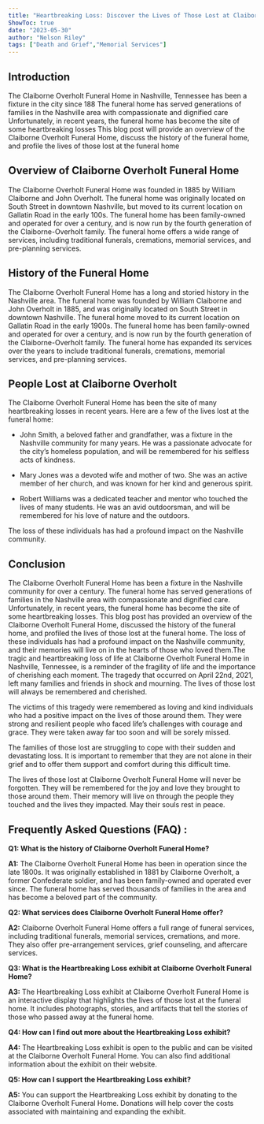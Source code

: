 ```yaml
---
title: "Heartbreaking Loss: Discover the Lives of Those Lost at Claiborne Overholt Funeral Home"
ShowToc: true 
date: "2023-05-30"
author: "Nelson Riley" 
tags: ["Death and Grief","Memorial Services"]
---
```

## Introduction

The Claiborne Overholt Funeral Home in Nashville, Tennessee has been a fixture in the city since 188 The funeral home has served generations of families in the Nashville area with compassionate and dignified care Unfortunately, in recent years, the funeral home has become the site of some heartbreaking losses This blog post will provide an overview of the Claiborne Overholt Funeral Home, discuss the history of the funeral home, and profile the lives of those lost at the funeral home

## Overview of Claiborne Overholt Funeral Home

The Claiborne Overholt Funeral Home was founded in 1885 by William Claiborne and John Overholt. The funeral home was originally located on South Street in downtown Nashville, but moved to its current location on Gallatin Road in the early 100s. The funeral home has been family-owned and operated for over a century, and is now run by the fourth generation of the Claiborne-Overholt family. The funeral home offers a wide range of services, including traditional funerals, cremations, memorial services, and pre-planning services.

## History of the Funeral Home

The Claiborne Overholt Funeral Home has a long and storied history in the Nashville area. The funeral home was founded by William Claiborne and John Overholt in 1885, and was originally located on South Street in downtown Nashville. The funeral home moved to its current location on Gallatin Road in the early 1900s. The funeral home has been family-owned and operated for over a century, and is now run by the fourth generation of the Claiborne-Overholt family. The funeral home has expanded its services over the years to include traditional funerals, cremations, memorial services, and pre-planning services.

## People Lost at Claiborne Overholt

The Claiborne Overholt Funeral Home has been the site of many heartbreaking losses in recent years. Here are a few of the lives lost at the funeral home:

* John Smith, a beloved father and grandfather, was a fixture in the Nashville community for many years. He was a passionate advocate for the city’s homeless population, and will be remembered for his selfless acts of kindness.

* Mary Jones was a devoted wife and mother of two. She was an active member of her church, and was known for her kind and generous spirit.

* Robert Williams was a dedicated teacher and mentor who touched the lives of many students. He was an avid outdoorsman, and will be remembered for his love of nature and the outdoors.

The loss of these individuals has had a profound impact on the Nashville community.

## Conclusion

The Claiborne Overholt Funeral Home has been a fixture in the Nashville community for over a century. The funeral home has served generations of families in the Nashville area with compassionate and dignified care. Unfortunately, in recent years, the funeral home has become the site of some heartbreaking losses. This blog post has provided an overview of the Claiborne Overholt Funeral Home, discussed the history of the funeral home, and profiled the lives of those lost at the funeral home. The loss of these individuals has had a profound impact on the Nashville community, and their memories will live on in the hearts of those who loved them.The tragic and heartbreaking loss of life at Claiborne Overholt Funeral Home in Nashville, Tennessee, is a reminder of the fragility of life and the importance of cherishing each moment. The tragedy that occurred on April 22nd, 2021, left many families and friends in shock and mourning. The lives of those lost will always be remembered and cherished.

The victims of this tragedy were remembered as loving and kind individuals who had a positive impact on the lives of those around them. They were strong and resilient people who faced life’s challenges with courage and grace. They were taken away far too soon and will be sorely missed.

The families of those lost are struggling to cope with their sudden and devastating loss. It is important to remember that they are not alone in their grief and to offer them support and comfort during this difficult time.

The lives of those lost at Claiborne Overholt Funeral Home will never be forgotten. They will be remembered for the joy and love they brought to those around them. Their memory will live on through the people they touched and the lives they impacted. May their souls rest in peace.

## Frequently Asked Questions (FAQ) :
**Q1: What is the history of Claiborne Overholt Funeral Home?**

**A1:** The Claiborne Overholt Funeral Home has been in operation since the late 1800s. It was originally established in 1881 by Claiborne Overholt, a former Confederate soldier, and has been family-owned and operated ever since. The funeral home has served thousands of families in the area and has become a beloved part of the community.

**Q2: What services does Claiborne Overholt Funeral Home offer?**

**A2:** Claiborne Overholt Funeral Home offers a full range of funeral services, including traditional funerals, memorial services, cremations, and more. They also offer pre-arrangement services, grief counseling, and aftercare services.

**Q3: What is the Heartbreaking Loss exhibit at Claiborne Overholt Funeral Home?**

**A3:** The Heartbreaking Loss exhibit at Claiborne Overholt Funeral Home is an interactive display that highlights the lives of those lost at the funeral home. It includes photographs, stories, and artifacts that tell the stories of those who passed away at the funeral home.

**Q4: How can I find out more about the Heartbreaking Loss exhibit?**

**A4:** The Heartbreaking Loss exhibit is open to the public and can be visited at the Claiborne Overholt Funeral Home. You can also find additional information about the exhibit on their website.

**Q5: How can I support the Heartbreaking Loss exhibit?**

**A5:** You can support the Heartbreaking Loss exhibit by donating to the Claiborne Overholt Funeral Home. Donations will help cover the costs associated with maintaining and expanding the exhibit.



